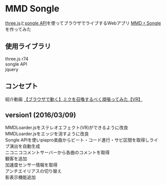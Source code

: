 # MMD Songle
[three.js](http://threejs.org/)と[songle API](https://widget.songle.jp/docs/v1)を使ってブラウザでライブするWebアプリ [MMD ☓ Songle](http://kotsu-kotsu.github.io/MMD_Songle/)を作ってみた  

## 使用ライブラリ
three.js r74  
songle API  
jquery

## コンセプト
紹介動画 [【ブラウザで動く】ミクを召喚するべく頑張ってみた【VR】](http://www.nicovideo.jp/watch/sm28389424)  

## version1 (2016/03/09)
MMDLoarder.jsをステレオエフェクト(VR)ができるように改良  
MMDLoarder.jsをエッジを消すように改良  
Songle APIを使いpiapro楽曲からビート・コード進行・サビ区間を取得しライブ演出を自動生成  
ニコニココメントサーバーから各曲のコメントを取得  
観客を追加  
加速度センサー情報を取得  
アンチエイリアスの切り替え  
影表示機能追加  
